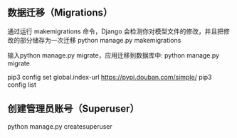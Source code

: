 ## 数据迁移（Migrations）
通过运行 makemigrations 命令，Django 会检测你对模型文件的修改，并且把修改的部分储存为一次迁移
python manage.py makemigrations

输入python manage.py migrate，应用迁移到数据库中:
python manage.py migrate

pip3 config set global.index-url https://pypi.douban.com/simple/
pip3 config list


## 创建管理员账号（Superuser）
python manage.py createsuperuser


